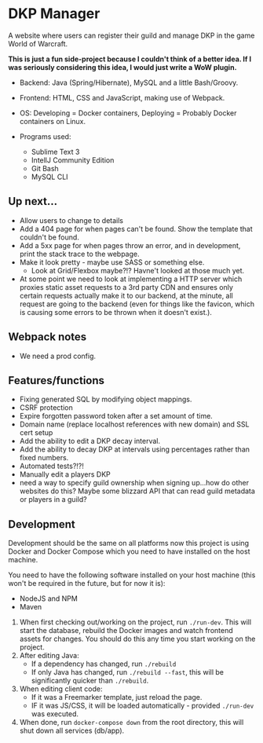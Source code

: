 # DKP Manager

A website where users can register their guild and manage DKP in the game World of Warcraft.

**This is just a fun side-project because I couldn't think of a better idea. If I was seriously
considering this idea, I would just write a WoW plugin.**

- Backend: Java (Spring/Hibernate), MySQL and a little Bash/Groovy.
- Frontend: HTML, CSS and JavaScript, making use of Webpack.
- OS: Developing = Docker containers, Deploying = Probably Docker containers on Linux.

- Programs used:
	- Sublime Text 3
	- IntellJ Community Edition
	- Git Bash
	- MySQL CLI

## Up next...
- Allow users to change to details
- Add a 404 page for when pages can't be found. Show the template that couldn't be found.
- Add a 5xx page for when pages throw an error, and in development, print the stack trace to the webpage.
- Make it look pretty - maybe use SASS or something else.
	- Look at Grid/Flexbox maybe?!? Havne't looked at those much yet.
- At some point we need to look at implementing a HTTP server which proxies static asset requests to a 3rd party CDN and ensures only
certain requests actually make it to our backend, at the minute, all request are going to the backend (even for things like the
favicon, which is causing some errors to be thrown when it doesn't exist.).

## Webpack notes
- We need a prod config.

## Features/functions

- Fixing generated SQL by modifying object mappings.
- CSRF protection
- Expire forgotten password token after a set amount of time.
- Domain name (replace localhost references with new domain) and SSL cert setup
- Add the ability to edit a DKP decay interval.
- Add the ability to decay DKP at intervals using percentages rather than fixed numbers.
- Automated tests?!?!
- Manually edit a players DKP
- need a way to specify guild ownership when signing up...how do other websites do this? Maybe some blizzard API that can read guild metadata or players in a guild?

## Development

Development should be the same on all platforms now this project is using Docker and Docker Compose which you need to have installed on the host machine.

You need to have the following software installed on your host machine (this won't be required in the future, but for now it is):
- NodeJS and NPM
- Maven

1. When first checking out/working on the project, run `./run-dev`. This will start the database, rebuild the Docker images and 
watch frontend assets for changes. You should do this any time you start working on the project.
2. After editing Java:
	- If a dependency has changed, run `./rebuild`
	- If only Java has changed, run `./rebuild --fast`, this will be significantly quicker than `./rebuild`.
3. When editing client code:
	- If it was a Freemarker template, just reload the page.
	- IF it was JS/CSS, it will be loaded automatically - provided `./run-dev` was executed.
4. When done, run `docker-compose down` from the root directory, this will shut down all services (db/app).